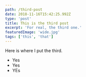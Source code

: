 ```yaml
---
path: /third-post
date: 2018-11-16T15:42:25.992Z
type: 'post'
title: This is the third post
excerpt: 'For real, the third one.'
featuredImage: 'wide.jpg'
tags: ['this', 'that']
---
```


Here is where I put the third.

- Yes
- Yes
- YEs
